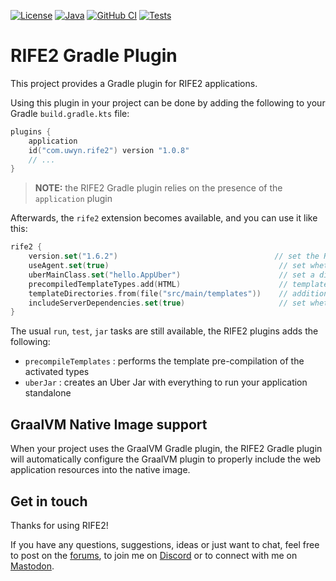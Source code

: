 [![License](https://img.shields.io/badge/license-Apache%20License%202.0-blue.svg)](https://opensource.org/licenses/Apache-2.0)
[![Java](https://img.shields.io/badge/java-17%2B-blue)](https://www.oracle.com/java/technologies/javase/jdk17-archive-downloads.html)
[![GitHub CI](https://github.com/rife2/rife2-gradle/actions/workflows/gradle.yml/badge.svg)](https://github.com/rife2/rife2-gradle/actions/workflows/gradle.yml)
[![Tests](https://rife2.com/tests-badge/badge/com.uwyn.rife2/gradle)](https://github.com/rife2/rife2-gradle/actions/workflows/gradle.yml)

# RIFE2 Gradle Plugin

This project provides a Gradle plugin for RIFE2 applications.

Using this plugin in your project can be done by adding the following to your
Gradle `build.gradle.kts` file:

```kotlin
plugins {
    application
    id("com.uwyn.rife2") version "1.0.8"
    // ...
}
```

> **NOTE:** the RIFE2 Gradle plugin relies on the presence of the `application`
> plugin

Afterwards, the `rife2` extension becomes available, and you can use it like
this:

```kotlin
rife2 {
    version.set("1.6.2")                                   // set the RIFE2 version to use
    useAgent.set(true)                                      // set whether to run with the RIFE2 agent
    uberMainClass.set("hello.AppUber")                      // set a different main class to use for the UberJar
    precompiledTemplateTypes.add(HTML)                      // template types that should be pre-compiled
    templateDirectories.from(file("src/main/templates"))    // additional template directories to use
    includeServerDependencies.set(true)                     // set whether to include the embedded server deps
}
```

The usual `run`, `test`, `jar` tasks are still available, the RIFE2 plugins adds
the following:

* `precompileTemplates` : performs the template pre-compilation of the activated types
* `uberJar` : creates an Uber Jar with everything to run your application standalone

## GraalVM Native Image support

When your project uses the GraalVM Gradle plugin, the RIFE2 Gradle plugin will
automatically configure the GraalVM plugin to properly include the web application
resources into the native image.

## Get in touch

Thanks for using RIFE2!

If you have any questions, suggestions, ideas or just want to chat, feel free
to post on the [forums](https://github.com/rife2/rife2/discussions), to join
me on [Discord](https://discord.gg/DZRYPtkb6J) or to connect with me on
[Mastodon](https://uwyn.net/@gbevin).